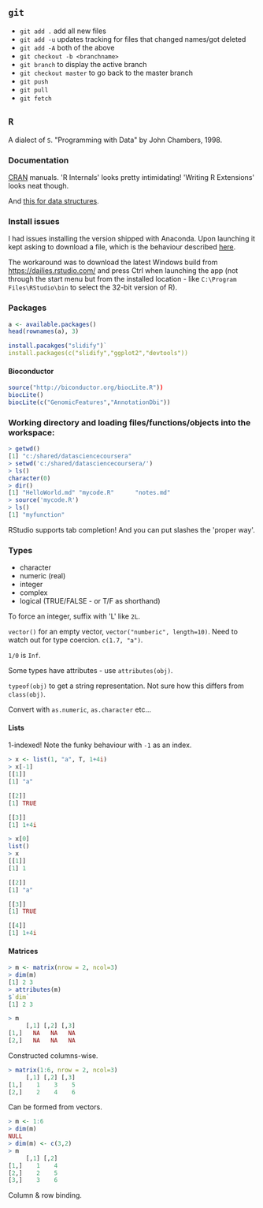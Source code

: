

## `git`

* `git add .` add all new files
* `git add -u` updates tracking for files that changed names/got deleted
* `git add -A` both of the above
* `git checkout -b <branchname>`
* `git branch` to display the active branch
* `git checkout master` to go back to the master branch
* `git push`
* `git pull`
* `git fetch`

## `R`

A dialect of `S`. "Programming with Data" by John Chambers, 1998.

### Documentation

[CRAN](https://cran.r-project.org/manuals.html) manuals. 'R Internals' looks pretty intimidating! 'Writing R Extensions' looks neat though.

And [this for data structures](http://adv-r.had.co.nz/Data-structures.html).
### Install issues

I had issues installing the version shipped with Anaconda. Upon launching it kept asking to download a file, which is the behaviour described [here](https://stackoverflow.com/questions/50385198/failed-to-start-rstudio-installed-in-anaconda).

The workaround was to download the latest Windows build from https://dailies.rstudio.com/ and press Ctrl when launching the app (not through the start menu but from the installed location - like `C:\Program Files\RStudio\bin` to select the 32-bit version of R).

### Packages

```R
a <- available.packages()
head(rownames(a), 3)
```

```R
install.pacakges("slidify")`
install.packages(c("slidify","ggplot2","devtools"))
```

#### Bioconductor

```R
source("http://biconductor.org/biocLite.R"))
biocLite()
biocLite(c("GenomicFeatures","AnnotationDbi"))
```

### Working directory and loading files/functions/objects into the workspace:

```R
> getwd()
[1] "c:/shared/datasciencecoursera"
> setwd('c:/shared/datasciencecoursera/')
> ls()
character(0)
> dir()
[1] "HelloWorld.md" "mycode.R"      "notes.md"     
> source('mycode.R')
> ls()
[1] "myfunction"
```

RStudio supports tab completion! And you can put slashes the 'proper way'.

### Types

* character
* numeric (real)
* integer
* complex
* logical (TRUE/FALSE - or T/F as shorthand)

To force an integer, suffix with 'L' like `2L`.

`vector()` for an empty vector, `vector("numberic", length=10)`. Need to watch out for type coercion. `c(1.7, "a")`.

 `1/0` is `Inf`.

Some types have attributes - use `attributes(obj)`.

`typeof(obj)` to get a string representation. Not sure how this differs from `class(obj)`.

Convert with `as.numeric`, `as.character` etc...

#### Lists

1-indexed! Note the funky behaviour with `-1` as an index.

```R
> x <- list(1, "a", T, 1+4i)
> x[-1]
[[1]]
[1] "a"

[[2]]
[1] TRUE

[[3]]
[1] 1+4i

> x[0]
list()
> x
[[1]]
[1] 1

[[2]]
[1] "a"

[[3]]
[1] TRUE

[[4]]
[1] 1+4i
```

#### Matrices


```R
> m <- matrix(nrow = 2, ncol=3)
> dim(m)
[1] 2 3
> attributes(m)
$`dim`
[1] 2 3

> m
     [,1] [,2] [,3]
[1,]   NA   NA   NA
[2,]   NA   NA   NA
```

Constructed columns-wise.

```R
> matrix(1:6, nrow = 2, ncol=3)
     [,1] [,2] [,3]
[1,]    1    3    5
[2,]    2    4    6
```

Can be formed from vectors.

```R
> m <- 1:6
> dim(m)
NULL
> dim(m) <- c(3,2)
> m
     [,1] [,2]
[1,]    1    4
[2,]    2    5
[3,]    3    6
```

Column & row binding.
